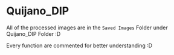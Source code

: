 # Quijano_DIP

All of the processed images are in the `Saved Images` Folder under Quijano_DIP Folder :D

Every function are commented for better understanding :D
